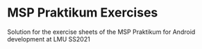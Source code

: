 # MSP Praktikum Exercises

Solution for the exercise sheets of the MSP Praktikum for Android development at LMU SS2021